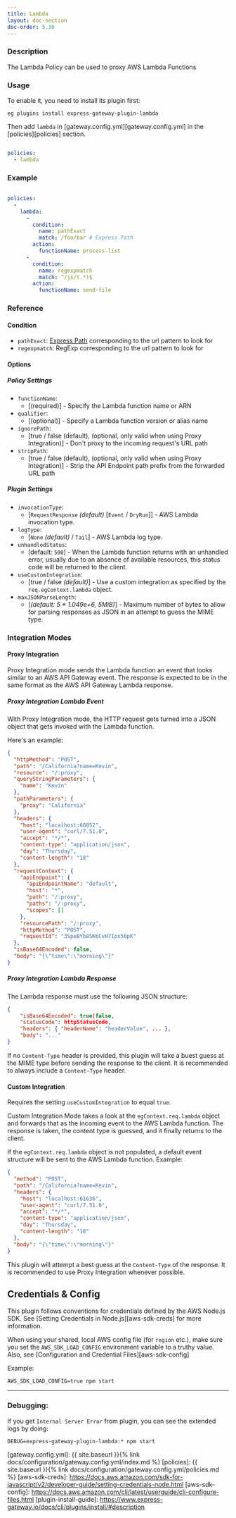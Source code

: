 ```yaml
---
title: Lambda
layout: doc-section
doc-order: 5.30
---
```


### Description

The Lambda Policy can be used to proxy AWS Lambda Functions

### Usage

To enable it, you need to install its plugin first:

`eg plugins install express-gateway-plugin-lambda`

Then add `lambda` in [gateway.config.yml][gateway.config.yml] in the [policies][policies] section.

```yaml

policies:
  - lambda
```

### Example

```yaml

policies:
  -
    lambda:
      -
        condition:
          name: pathExact
          match: /foo/bar # Express Path
        action:
          functionName: process-list
      -
        condition:
          name: regexpmatch
          match: ^/js/(.*)$
        action:
          functionName: send-file
```

### Reference

#### Condition

* `pathExact`: [Express Path](https://expressjs.com/en/guide/routing.html#route-paths) corresponding to the url pattern to look for
* `regexpmatch`: RegExp corresponding to the url pattern to look for

#### Options

##### Policy Settings

* `functionName`:
  - [(required)] - Specify the Lambda function name or ARN
* `qualifier`:
  - [(optional)] - Specify a Lambda function version or alias name
* `ignorePath`:
  - [true / false (default), (optional, only valid when using Proxy Integration)] - Don't proxy to the incoming request's URL path
* `stripPath`:
  - [true / false (default), (optional, only valid when using Proxy Integration)] - Strip the API Endpoint path prefix from the forwarded URL path

##### Plugin Settings

* `invocationType`:
  - [`RequestResponse` _(default)_ [`Event` / `DryRun`]] - AWS Lambda invocation type.
* `logType`:
  - [`None` _(default)_ / `Tail`] - AWS Lambda log type.
* `unhandledStatus`:
  - [default: `500`] - When the Lambda function returns with an unhandled error, usually due to an absence of available resources, this status code will be returned to the client.
* `useCustomIntegration`:
  - [true / false _(default)_] - Use a custom integration as specified by the `req.egContext.lambda` object.
* `maxJSONParseLength`:
  - [_(default: 5 * 1.049e+6, 5MiB)_] - Maximum number of bytes to allow for parsing responses as JSON in an attempt to guess the MIME type.

### Integration Modes
#### Proxy Integration

Proxy Integration mode sends the Lambda function an event that looks similar to an AWS API Gateway event.  The response is expected to be in the same format as the AWS API Gateway Lambda response.

##### Proxy Integration Lambda Event

With Proxy Integration mode, the HTTP request gets turned into a JSON object that gets invoked with the Lambda function.

Here's an example:

```json
{
  "httpMethod": "POST",
  "path": "/California?name=Kevin",
  "resource": "/:proxy",
  "queryStringParameters": {
    "name": "Kevin"
  },
  "pathParameters": {
    "proxy": "California"
  },
  "headers": {
    "host": "localhost:60852",
    "user-agent": "curl/7.51.0",
    "accept": "*/*",
    "content-type": "application/json",
    "day": "Thursday",
    "content-length": "18"
  },
  "requestContext": {
    "apiEndpoint": {
      "apiEndpointName": "default",
      "host": "*",
      "path": "/:proxy",
      "paths": "/:proxy",
      "scopes": []
    },
    "resourcePath": "/:proxy",
    "httpMethod": "POST",
    "requestId": "3SpeBYb8SK6CvH7Ipx56pK"
  },
  "isBase64Encoded": false,
  "body": "{\"time\":\"morning\"}"
}
```

##### Proxy Integration Lambda Response

The Lambda response must use the following JSON structure:

```json
{
    "isBase64Encoded": true|false,
    "statusCode": httpStatusCode,
    "headers": { "headerName": "headerValue", ... },
    "body": "..."
}
```

If no `Content-Type` header is provided, this plugin will take a buest guess at the MIME type before sending the response to the client.  It is recommended to always include a `Content-Type` header.

#### Custom Integration

Requires the setting `useCustomIntegration` to equal `true`.

Custom Integration Mode takes a look at the `egContext.req.lambda` object and forwards that as the incoming event to the AWS Lambda function.  The response is taken, the content type is guessed, and it finally returns to the client.

If the `egContext.req.lambda` object is not populated, a default event structure will be sent to the AWS Lambda function.  Example:

```json
{
  "method": "POST",
  "path": "/California?name=Kevin",
  "headers": {
    "host": "localhost:61636",
    "user-agent": "curl/7.51.0",
    "accept": "*/*",
    "content-type": "application/json",
    "day": "Thursday",
    "content-length": "18"
  },
  "body": "{\"time\":\"morning\"}"
}
```

This plugin will attempt a best guess at the `Content-Type` of the response.  It is recommended to use Proxy Integration whenever possible.

## Credentials & Config

This plugin follows conventions for credentials defined by the AWS Node.js SDK. See [Setting Credentials in Node.js][aws-sdk-creds] for more information.

When using your shared, local AWS config file (for `region` etc.), make sure you set the `AWS_SDK_LOAD_CONFIG` environment variable to a truthy value. Also, see [Configuration and Credential Files][aws-sdk-config]

Example:

```
AWS_SDK_LOAD_CONFIG=true npm start
```
---
### Debugging:
If you get `Internal Server Error` from plugin, you can see the extended logs by doing:
```
DEBUG=express-gateway-plugin-lambda:* npm start
```

[gateway.config.yml]: {{ site.baseurl }}{% link docs/configuration/gateway.config.yml/index.md %}
[policies]: {{ site.baseurl }}{% link docs/configuration/gateway.config.yml/policies.md %}
[aws-sdk-creds]: https://docs.aws.amazon.com/sdk-for-javascript/v2/developer-guide/setting-credentials-node.html
[aws-sdk-config]: https://docs.aws.amazon.com/cli/latest/userguide/cli-configure-files.html
[plugin-install-guide]: https://www.express-gateway.io/docs/cli/plugins/install/#description

